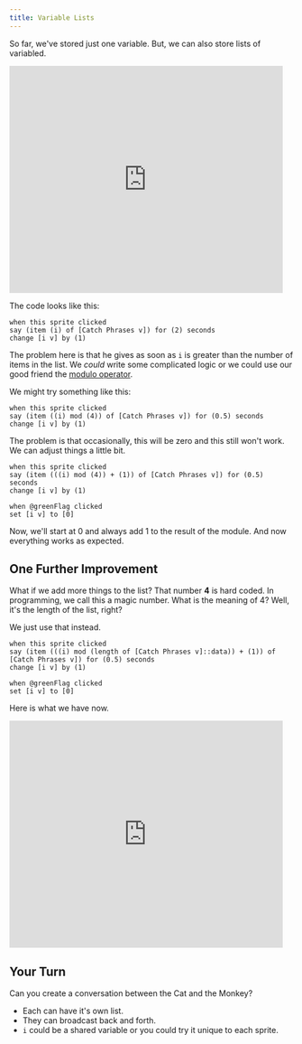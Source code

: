 ```yaml
---
title: Variable Lists
---
```


So far, we've stored just one variable. But, we can also store lists of variabled.

<iframe title="Variable Lists" src="https://scratch.mit.edu/projects/882504773/embed" allowtransparency="true" width="485" height="402" frameborder="0" scrolling="no" allowfullscreen></iframe>

The code looks like this:

```scratch
when this sprite clicked
say (item (i) of [Catch Phrases v]) for (2) seconds
change [i v] by (1)
```

The problem here is that he gives as soon as `i` is greater than the number of items in the list. We _could_ write some complicated logic or we could use our good friend the [modulo operator](./using-modulo).

We might try something like this:

```scratch
when this sprite clicked
say (item ((i) mod (4)) of [Catch Phrases v]) for (0.5) seconds
change [i v] by (1)
```

The problem is that occasionally, this will be zero and this still won't work. We can adjust things a little bit.

```scratch
when this sprite clicked
say (item (((i) mod (4)) + (1)) of [Catch Phrases v]) for (0.5) seconds
change [i v] by (1)

when @greenFlag clicked
set [i v] to [0]
```

Now, we'll start at 0 and always add 1 to the result of the module. And now everything works as expected.

## One Further Improvement

What if we add more things to the list? That number **4** is hard coded. In programming, we call this a magic number. What is the meaning of 4? Well, it's the length of the list, right?

We just use that instead.

```scratch
when this sprite clicked
say (item (((i) mod (length of [Catch Phrases v]::data)) + (1)) of [Catch Phrases v]) for (0.5) seconds
change [i v] by (1)

when @greenFlag clicked
set [i v] to [0]
```

Here is what we have now.

<iframe src="https://scratch.mit.edu/projects/882507932/embed" allowtransparency="true" width="485" height="402" frameborder="0" scrolling="no" allowfullscreen></iframe>

## Your Turn

Can you create a conversation between the Cat and the Monkey?

- Each can have it's own list.
- They can broadcast back and forth.
- `i` could be a shared variable or you could try it unique to each sprite.
